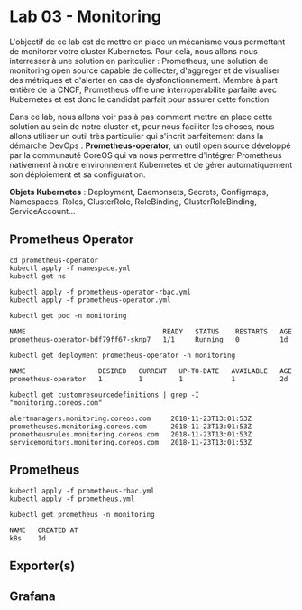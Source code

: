 # Lab 03 - Monitoring

L'objectif de ce lab est de mettre en place un mécanisme vous permettant de monitorer votre cluster Kubernetes. Pour celà, nous allons nous interresser à une solution en paritculier : Prometheus, une solution de monitoring open source capable de collecter, d'aggreger et de visualiser des métriques et d'alerter en cas de dysfonctionnement. Membre à part entière de la CNCF, Prometheus offre une interroperabilité parfaite avec Kubernetes et est donc le candidat parfait pour assurer cette fonction.

Dans ce lab, nous allons voir pas à pas comment mettre en place cette solution au sein de notre cluster et, pour nous faciliter les choses, nous allons utiliser un outil très particulier qui s'incrit parfaitement dans la démarche DevOps : **Prometheus-operator**, un outil open source développé par la communauté CoreOS qui va nous permettre d'intégrer Prometheus nativement à notre environnement Kubernetes et de gérer automatiquement son déploiement et sa configuration.

**Objets Kubernetes** : Deployment, Daemonsets, Secrets, Configmaps, Namespaces, Roles, ClusterRole, RoleBinding, ClusterRoleBinding, ServiceAccount...

## Prometheus Operator

```
cd prometheus-operator
kubectl apply -f namespace.yml
kubectl get ns
```
```
kubectl apply -f prometheus-operator-rbac.yml
kubectl apply -f prometheus-operator.yml

kubectl get pod -n monitoring

NAME                                  READY   STATUS    RESTARTS   AGE
prometheus-operator-bdf79ff67-sknp7   1/1     Running   0          1d

kubectl get deployment prometheus-operator -n monitoring

NAME                  DESIRED   CURRENT   UP-TO-DATE   AVAILABLE   AGE
prometheus-operator   1         1         1            1           2d

kubectl get customresourcedefinitions | grep -I "monitoring.coreos.com"

alertmanagers.monitoring.coreos.com     2018-11-23T13:01:53Z
prometheuses.monitoring.coreos.com      2018-11-23T13:01:53Z
prometheusrules.monitoring.coreos.com   2018-11-23T13:01:53Z
servicemonitors.monitoring.coreos.com   2018-11-23T13:01:53Z
```

## Prometheus

```
kubectl apply -f prometheus-rbac.yml
kubectl apply -f prometheus.yml

kubectl get prometheus -n monitoring

NAME   CREATED AT
k8s    1d
```

## Exporter(s)
## Grafana